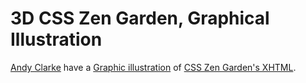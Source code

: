 # 3D CSS Zen Garden, Graphical Illustration

[Andy Clarke](http://www.stuffandnonsense.co.uk/) have a [Graphic illustration](http://www.stuffandnonsense.co.uk/archives/3d_css_zen_garden.html) of [CSS Zen Garden's XHTML](http://www.csszengarden.com/).
